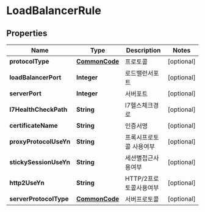 
# LoadBalancerRule

## Properties
Name | Type | Description | Notes
------------ | ------------- | ------------- | -------------
**protocolType** | [**CommonCode**](CommonCode.md) | 프로토콜 |  [optional]
**loadBalancerPort** | **Integer** | 로드밸런서포트 |  [optional]
**serverPort** | **Integer** | 서버포트 |  [optional]
**l7HealthCheckPath** | **String** | l7헬스체크경로 |  [optional]
**certificateName** | **String** | 인증서명 |  [optional]
**proxyProtocolUseYn** | **String** | 프록시프로토콜 사용여부 |  [optional]
**stickySessionUseYn** | **String** | 세션별접근사용여부 |  [optional]
**http2UseYn** | **String** | HTTP/2프로토콜사용여부 |  [optional]
**serverProtocolType** | [**CommonCode**](CommonCode.md) | 서버프로토콜 |  [optional]



